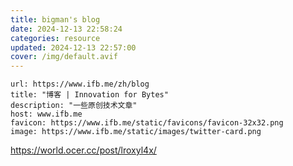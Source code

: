 ```yaml
---
title: bigman's blog
date: 2024-12-13 22:58:24
categories: resource
updated: 2024-12-13 22:57:00
cover: /img/default.avif
---
```


```cardlink
url: https://www.ifb.me/zh/blog
title: "博客 | Innovation for Bytes"
description: "一些原创技术文章"
host: www.ifb.me
favicon: https://www.ifb.me/static/favicons/favicon-32x32.png
image: https://www.ifb.me/static/images/twitter-card.png
```

https://world.ocer.cc/post/lroxyl4x/
